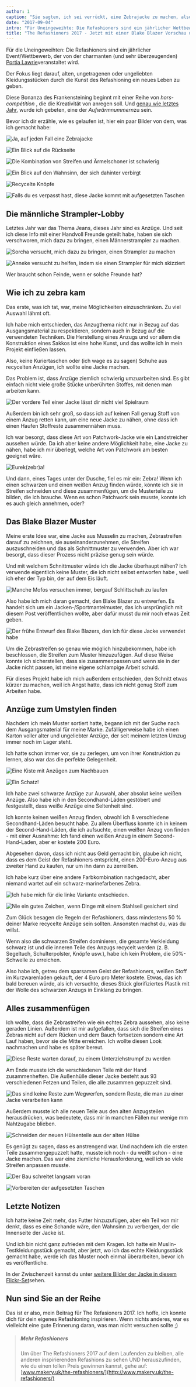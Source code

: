 ```yaml
---
author: 1
caption: "Sie sagten, ich sei verrückt, eine Zebrajacke zu machen, also habe ich sie trotzdem gemacht. Und sie versank im Sumpf."
date: "2017-09-04"
intro: "Für Uneingeweihte: Die Refashioners sind ein jährlicher Wettbewerb, der von der charmanten (und sehr überzeugenden) Portia Lawrie veranstaltet wird."
title: "The Refashioners 2017 - Jetzt mit einer Blake Blazer Vorschau und 100% mehr Zebra"
---
```


Für die Uneingeweihten: Die Refashioners sind ein jährlicher Event/Wettbewerb, der von der charmanten (und sehr überzeugenden) [Portia Lawrie](http://www.makery.uk/)veranstaltet wird.

Der Fokus liegt darauf, alten, ungetragenen oder ungeliebten Kleidungsstücken durch die Kunst des Refashioning ein neues Leben zu geben.

Diese Bonanza des Frankensteining beginnt mit einer Reihe von *hors-comp&eacute;tition*  , die die Kreativität von anregen soll. Und [genau wie letztes Jahr](http://www.makery.uk/2016/08/the-refashioners-2016-joost/), wurde ich gebeten, eine der *Aufwärmnummern*zu sein.

Bevor ich dir erzähle, wie es gelaufen ist, hier ein paar Bilder von dem, was ich gemacht habe:

![Ja, auf jeden Fall eine Zebrajacke](https://posts.freesewing.org/uploads/zebra1_f856635d39.jpg)

![Ein Blick auf die Rückseite](https://posts.freesewing.org/uploads/zebra2_c1df8979c5.jpg)

![Die Kombination von Streifen und Ärmelschoner ist schwierig](https://posts.freesewing.org/uploads/zebra3_db4d55ad19.jpg)

![Ein Blick auf den Wahnsinn, der sich dahinter verbirgt](https://posts.freesewing.org/uploads/zebra4_154c70b269.jpg)

![Recycelte Knöpfe](https://posts.freesewing.org/uploads/zebra5_139563ceb2.jpg)

![Falls du es verpasst hast, diese Jacke kommt mit aufgesetzten Taschen](https://posts.freesewing.org/uploads/zebra6_34df45c31e.jpg)

## Die männliche Strampler-Lobby
Letztes Jahr war das Thema Jeans, dieses Jahr sind es Anzüge. Und seit ich diese Info mit einer Handvoll Freunde geteilt habe, haben sie sich verschworen, mich dazu zu bringen, einen Männerstrampler zu machen.

![Sorcha versucht, mich dazu zu bringen, einen Strampler zu machen](https://posts.freesewing.org/uploads/romper_chat_6cf0df4477.png)

![Anneke versucht zu helfen, indem sie einen Strampler für mich skizziert](https://posts.freesewing.org/uploads/romper_sketch_09c8005525.jpg)

Wer braucht schon Feinde, wenn er solche Freunde hat?

## Wie ich zu zebra kam

Das erste, was ich tat, war, meine Möglichkeiten einzuschränken. Zu viel Auswahl lähmt oft.

Ich habe mich entschieden, das Anzugthema nicht nur in Bezug auf das Ausgangsmaterial zu respektieren, sondern auch in Bezug auf die verwendeten Techniken. Die Herstellung eines Anzugs und vor allem die Konstruktion eines Sakkos ist eine hohe Kunst, und das wollte ich in mein Projekt einfließen lassen.

Also, keine Kuriertaschen oder (ich wage es zu sagen) Schuhe aus recycelten Anzügen, ich wollte eine Jacke machen.

Das Problem ist, dass Anzüge ziemlich schwierig umzuarbeiten sind. Es gibt einfach nicht viele große Stücke unberührten Stoffes, mit denen man arbeiten kann.

![Der vordere Teil einer Jacke lässt dir nicht viel Spielraum](https://posts.freesewing.org/uploads/front_part_4401c51b7b.jpg)

Außerdem bin ich sehr groß, so dass ich auf keinen Fall genug Stoff von einem Anzug retten kann, um eine neue Jacke zu nähen, ohne dass ich einen Haufen Stoffreste zusammennähen muss.

Ich war besorgt, dass diese Art von Patchwork-Jacke wie ein Landstreicher aussehen würde. Da ich aber keine andere Möglichkeit habe, eine Jacke zu nähen, habe ich mir überlegt, welche Art von Patchwork am besten geeignet wäre.

![Eurek(zebr)a!](https://posts.freesewing.org/uploads/real_zebra_b1decba3b1.jpg)

Und dann, eines Tages unter der Dusche, fiel es mir ein: Zebra! Wenn ich einen schwarzen und einen weißen Anzug finden würde, könnte ich sie in Streifen schneiden und diese zusammenfügen, um die Musterteile zu bilden, die ich brauche. Wenn es schon Patchwork sein musste, konnte ich es auch gleich annehmen, oder?

## Das Blake Blazer Muster

Meine erste Idee war, eine Jacke aus Musselin zu machen, Zebrastreifen darauf zu zeichnen, sie auseinanderzunehmen, die Streifen auszuschneiden und das als Schnittmuster zu verwenden. Aber ich war besorgt, dass dieser Prozess nicht präzise genug sein würde.

Und mit welchem Schnittmuster würde ich die Jacke überhaupt nähen? Ich verwende eigentlich keine Muster, die ich nicht selbst entworfen habe , weil ich eher der Typ bin, der auf dem Eis läuft.

![Manche Mofos versuchen immer, bergauf Schlittschuh zu laufen](https://posts.freesewing.org/uploads/ice_skating_uphill_80ab69e9bd.gif)

Also habe ich mich daran gemacht, den Blake Blazer zu entwerfen. Es handelt sich um ein Jacken-/Sportmantelmuster, das ich ursprünglich mit diesem Post veröffentlichen wollte, aber dafür musst du mir noch etwas Zeit geben.

![Der frühe Entwurf des Blake Blazers, den ich für diese Jacke verwendet habe](https://posts.freesewing.org/uploads/blake_f3e813a99d.svg)

Um die Zebrastreifen so genau wie möglich hinzubekommen, habe ich beschlossen, die Streifen zum Muster hinzuzufügen. Auf diese Weise konnte ich sicherstellen, dass sie zusammenpassen und wenn sie in der Jacke nicht passen, ist meine eigene schlampige Arbeit schuld.

Für dieses Projekt habe ich mich außerdem entschieden, den Schnitt etwas kürzer zu machen, weil ich Angst hatte, dass ich nicht genug Stoff zum Arbeiten habe.

## Anzüge zum Umstylen finden

Nachdem ich mein Muster sortiert hatte, begann ich mit der Suche nach dem Ausgangsmaterial für meine Marke. Zufälligerweise habe ich einen Karton voller alter und ungeliebter Anzüge, der seit meinem letzten Umzug immer noch im Lager steht.

Ich hatte schon immer vor, sie zu zerlegen, um von ihrer Konstruktion zu lernen, also war das die perfekte Gelegenheit.

![Eine Kiste mit Anzügen zum Nachbauen](https://posts.freesewing.org/uploads/suits_box_434d198619.jpg)

![Ein Schatz!](https://posts.freesewing.org/uploads/suits_inside_0637374422.jpg)

Ich habe zwei schwarze Anzüge zur Auswahl, aber absolut keine weißen Anzüge. Also habe ich in den Secondhand-Läden gestöbert und festgestellt, dass weiße Anzüge eine Seltenheit sind.

Ich konnte keinen weißen Anzug finden, obwohl ich 8 verschiedene Secondhand-Läden besucht habe. Zu allem Überfluss konnte ich in keinem der Second-Hand-Läden, die ich aufsuchte, einen weißen Anzug von finden - mit einer Ausnahme: Ich fand einen weißen Anzug in einem Second-Hand-Laden, aber er kostete 200 Euro.

Abgesehen davon, dass ich nicht aus Geld gemacht bin, glaube ich nicht, dass es dem Geist der Refashioners entspricht, einen 200-Euro-Anzug aus zweiter Hand zu kaufen, nur um ihn dann zu zerreißen.

Ich habe kurz über eine andere Farbkombination nachgedacht, aber niemand wartet auf ein schwarz-marinefarbenes Zebra.

![Ich habe mich für die linke Variante entschieden.](https://posts.freesewing.org/uploads/suits_black_53828cb3ec.jpg)

![Nie ein gutes Zeichen, wenn Dinge mit einem Stahlseil gesichert sind](https://posts.freesewing.org/uploads/suits_white_c02d4bf0c8.jpg)

Zum Glück besagen die Regeln der Refashioners, dass mindestens 50 % deiner Marke recycelte Anzüge sein sollten. Ansonsten machst du, was du willst.

Wenn also die schwarzen Streifen dominieren, die gesamte Verkleidung schwarz ist und die inneren Teile des Anzugs recycelt werden (z. B. Segeltuch, Schulterpolster, Knöpfe usw.), habe ich kein Problem, die 50%-Schwelle zu erreichen.

Also habe ich, getreu dem sparsamen Geist der Refashioners, weißen Stoff im Kurzwarenladen gekauft, der 4 Euro pro Meter kostete. Etwas, das ich bald bereuen würde, als ich versuchte, dieses Stück glorifiziertes Plastik mit der Wolle des schwarzen Anzugs in Einklang zu bringen.

## Alles zusammenfügen

Ich wollte, dass die Zebrastreifen wie ein echtes Zebra aussehen, also keine geraden Linien. Außerdem ist mir aufgefallen, dass sich die Streifen eines Zebras nicht auf dem Rücken und dem Bauch fortsetzen sondern eine Art Lauf haben, bevor sie die Mitte erreichen. Ich wollte diesen Look nachmachen und habe es später bereut.

![Diese Reste warten darauf, zu einem Unterziehstrumpf zu werden](https://posts.freesewing.org/uploads/sleeve_parts_052a369ca4.jpg)

Am Ende musste ich die verschiedenen Teile mit der Hand zusammenheften. Die Außenhülle dieser Jacke besteht aus 93 verschiedenen Fetzen und Teilen, die alle zusammen gepuzzelt sind.

![Das sind keine Reste zum Wegwerfen, sondern Reste, die man zu einer Jacke verarbeiten kann](https://posts.freesewing.org/uploads/scraps_412f72f0f2.jpg)

Außerdem musste ich alle neuen Teile aus den alten Anzugsteilen herausdrücken, was bedeutete, dass mir in manchen Fällen nur wenige mm Nahtzugabe blieben.

![Schneiden der neuen Hülsenteile aus der alten Hülse](https://posts.freesewing.org/uploads/sleeve_2fd77b450d.jpg)

Es genügt zu sagen, dass es anstrengend war. Und nachdem ich die ersten Teile zusammengepuzzelt hatte, musste ich noch - du weißt schon - eine Jacke machen. Das war eine ziemliche Herausforderung, weil ich so viele Streifen anpassen musste.

![Der Bau schreitet langsam voran](https://posts.freesewing.org/uploads/front_9821526627.jpg)

![Vorbereiten der aufgesetzten Taschen](https://posts.freesewing.org/uploads/pocket_db7596902d.jpg)

## Letzte Notizen

Ich hatte keine Zeit mehr, das Futter hinzuzufügen, aber ein Teil von mir denkt, dass es eine Schande wäre, den Wahnsinn zu verbergen, der die Innenseite der Jacke ist.

Und ich bin nicht ganz zufrieden mit dem Kragen. Ich hatte ein Muslin-Testkleidungsstück gemacht, aber jetzt, wo ich das echte Kleidungsstück gemacht habe, werde ich das Muster noch einmal überarbeiten, bevor ich es veröffentliche.

In der Zwischenzeit kannst du unter [weitere Bilder der Jacke in diesem Flickr-Set](https://www.flickr.com/photos/__niki__/albums/72157684742893052)sehen.

## Nun sind Sie an der Reihe

Das ist er also, mein Beitrag für The Refasioners 2017. Ich hoffe, ich konnte dich für dein eigenes Refashioning inspirieren. Wenn nichts anderes, war es vielleicht eine gute Erinnerung daran, was man nicht versuchen sollte ;)


> ##### Mehr Refashioners
> 
> Um über The Refashioners 2017 auf dem Laufenden zu bleiben, alle anderen inspirierenden Refashions zu sehen UND herauszufinden, wie du einen tollen Preis gewinnen kannst, gehe auf: [www.makery.uk/the-refashioners/](http://www.makery.uk/the-refashioners/)

